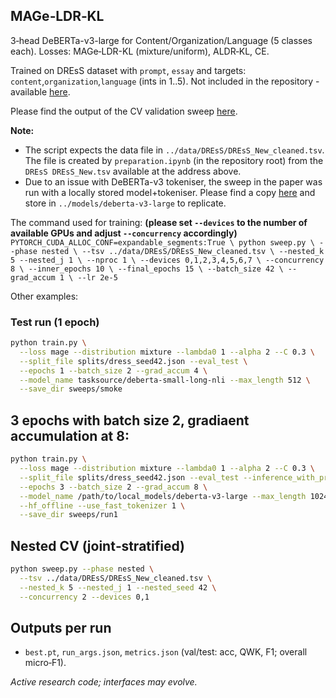 ## MAGe‑LDR‑KL

3‑head DeBERTa-v3-large for Content/Organization/Language (5 classes each). Losses: MAGe‑LDR-KL (mixture/uniform), ALDR‑KL, CE.

Trained on DREsS dataset with `prompt`, `essay` and targets: `content`,`organization`,`language` (ints in 1..5). Not included in the repository - available [here](https://haneul-yoo.github.io/dress/).

Please find the output of the CV validation sweep [here](https://drive.google.com/drive/folders/1bOAcUg4I7NvRfZzBmdU1Imy1KLvNjYos?usp=drive_link).

**Note:** 
- The script expects the data file in ``../data/DREsS/DREsS_New_cleaned.tsv``. The file is created by ``preparation.ipynb`` (in the repository root) from the ``DREsS DREsS_New.tsv`` available at the address above.
- Due to an issue with DeBERTa-v3 tokeniser, the sweep in the paper was run with a locally stored model+tokeniser. Please find a copy [here](https://drive.google.com/drive/folders/1dHv2SCq6ipWfsvLBC8axzUdDZfmeS1s4?usp=sharing) and store in ``../models/deberta-v3-large`` to replicate.

The command used for training: **(please set ``--devices`` to the number of available GPUs and adjust ``--concurrency`` accordingly)**
``PYTORCH_CUDA_ALLOC_CONF=expandable_segments:True \
python sweep.py \
  --phase nested \
  --tsv ../data/DREsS/DREsS_New_cleaned.tsv \
  --nested_k 5 --nested_j 1 \
  --nproc 1 \
  --devices 0,1,2,3,4,5,6,7 \
  --concurrency 8 \
  --inner_epochs 10 \
  --final_epochs 15 \
  --batch_size 42 \
  --grad_accum 1 \
  --lr 2e-5``


Other examples:

### Test run (1 epoch)
```bash
python train.py \
  --loss mage --distribution mixture --lambda0 1 --alpha 2 --C 0.3 \
  --split_file splits/dress_seed42.json --eval_test \
  --epochs 1 --batch_size 2 --grad_accum 4 \
  --model_name tasksource/deberta-small-long-nli --max_length 512 \
  --save_dir sweeps/smoke
```

## 3 epochs with batch size 2, gradiaent accumulation at 8:
```bash
python train.py \
  --loss mage --distribution mixture --lambda0 1 --alpha 2 --C 0.3 \
  --split_file splits/dress_seed42.json --eval_test --inference_with_prior \
  --epochs 3 --batch_size 2 --grad_accum 8 \
  --model_name /path/to/local_models/deberta-v3-large --max_length 1024 \
  --hf_offline --use_fast_tokenizer 1 \
  --save_dir sweeps/run1
```

## Nested CV (joint‑stratified)
```bash
python sweep.py --phase nested \
  --tsv ../data/DREsS/DREsS_New_cleaned.tsv \
  --nested_k 5 --nested_j 1 --nested_seed 42 \
  --concurrency 2 --devices 0,1
```

## Outputs per run
- `best.pt`, `run_args.json`, `metrics.json` (val/test: acc, QWK, F1; overall micro‑F1).


*Active research code; interfaces may evolve.*

